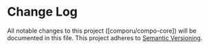 # Change Log

All notable changes to this project ([comporu/compo-core]) will be documented in this file.
This project adheres to [Semantic Versioning](http://semver.org/).
